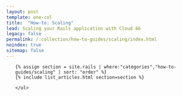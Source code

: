 ```yaml
---
layout: post
template: one-col
title:  "How-to: Scaling"
lead: Scaling your Rails application with Cloud 66
legacy: false
permalink: /:collection/how-to-guides/scaling/index.html
noindex: true
sitemap: false
---
```


<div class="Toc Toc--howto">
    <ul>

    {% assign section = site.rails | where:"categories","how-to-guides/scaling" | sort: "order" %}
    {% include list_articles.html section=section %}

    </ul>
</div><!--/.Toc-->
